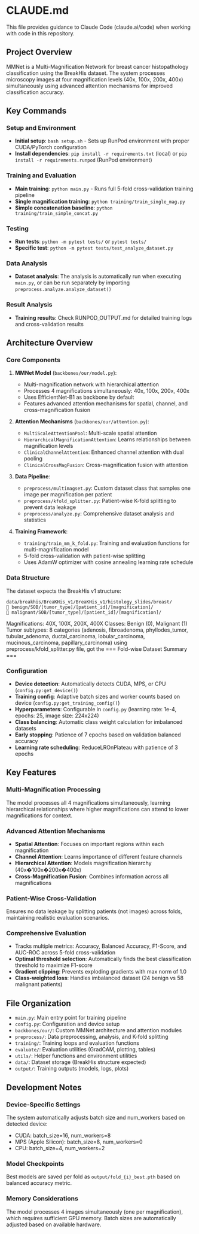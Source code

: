 # CLAUDE.md

This file provides guidance to Claude Code (claude.ai/code) when working with code in this repository.

## Project Overview

MMNet is a Multi-Magnification Network for breast cancer histopathology classification using the BreakHis dataset. The system processes microscopy images at four magnification levels (40x, 100x, 200x, 400x) simultaneously using advanced attention mechanisms for improved classification accuracy.

## Key Commands

### Setup and Environment
- **Initial setup**: `bash setup.sh` - Sets up RunPod environment with proper CUDA/PyTorch configuration
- **Install dependencies**: `pip install -r requirements.txt` (local) or `pip install -r requirements.runpod` (RunPod environment)

### Training and Evaluation
- **Main training**: `python main.py` - Runs full 5-fold cross-validation training pipeline
- **Single magnification training**: `python training/train_single_mag.py`
- **Simple concatenation baseline**: `python training/train_simple_concat.py`

### Testing
- **Run tests**: `python -m pytest tests/` or `pytest tests/`
- **Specific test**: `python -m pytest tests/test_analyze_dataset.py`

### Data Analysis
- **Dataset analysis**: The analysis is automatically run when executing `main.py`, or can be run separately by importing `preprocess.analyze.analyze_dataset()`

### Result Analysis
- **Training results**: Check RUNPOD_OUTPUT.md for detailed training logs and cross-validation results

## Architecture Overview

### Core Components

1. **MMNet Model** (`backbones/our/model.py`):
   - Multi-magnification network with hierarchical attention
   - Processes 4 magnifications simultaneously: 40x, 100x, 200x, 400x
   - Uses EfficientNet-B1 as backbone by default
   - Features advanced attention mechanisms for spatial, channel, and cross-magnification fusion

2. **Attention Mechanisms** (`backbones/our/attention.py`):
   - `MultiScaleAttentionPool`: Multi-scale spatial attention
   - `HierarchicalMagnificationAttention`: Learns relationships between magnification levels
   - `ClinicalChannelAttention`: Enhanced channel attention with dual pooling
   - `ClinicalCrossMagFusion`: Cross-magnification fusion with attention

3. **Data Pipeline**:
   - `preprocess/multimagset.py`: Custom dataset class that samples one image per magnification per patient
   - `preprocess/kfold_splitter.py`: Patient-wise K-fold splitting to prevent data leakage
   - `preprocess/analyze.py`: Comprehensive dataset analysis and statistics

4. **Training Framework**:
   - `training/train_mm_k_fold.py`: Training and evaluation functions for multi-magnification model
   - 5-fold cross-validation with patient-wise splitting
   - Uses AdamW optimizer with cosine annealing learning rate schedule

### Data Structure

The dataset expects the BreakHis v1 structure:
```
data/breakhis/BreaKHis_v1/BreaKHis_v1/histology_slides/breast/
   benign/SOB/[tumor_type]/[patient_id]/[magnification]/
   malignant/SOB/[tumor_type]/[patient_id]/[magnification]/
```

Magnifications: 40X, 100X, 200X, 400X
Classes: Benign (0), Malignant (1)
Tumor subtypes: 8 categories (adenosis, fibroadenoma, phyllodes_tumor, tubular_adenoma, ductal_carcinoma, lobular_carcinoma, mucinous_carcinoma, papillary_carcinoma)
using preprocess/kfold_splitter.py file,
got the === Fold-wise Dataset Summary ===

### Configuration

- **Device detection**: Automatically detects CUDA, MPS, or CPU (`config.py:get_device()`)
- **Training config**: Adaptive batch sizes and worker counts based on device (`config.py:get_training_config()`)
- **Hyperparameters**: Configurable in `config.py` (learning rate: 1e-4, epochs: 25, image size: 224x224)
- **Class balancing**: Automatic class weight calculation for imbalanced datasets
- **Early stopping**: Patience of 7 epochs based on validation balanced accuracy
- **Learning rate scheduling**: ReduceLROnPlateau with patience of 3 epochs

## Key Features

### Multi-Magnification Processing
The model processes all 4 magnifications simultaneously, learning hierarchical relationships where higher magnifications can attend to lower magnifications for context.

### Advanced Attention Mechanisms
- **Spatial Attention**: Focuses on important regions within each magnification
- **Channel Attention**: Learns importance of different feature channels
- **Hierarchical Attention**: Models magnification hierarchy (40x�100x�200x�400x)
- **Cross-Magnification Fusion**: Combines information across all magnifications

### Patient-Wise Cross-Validation
Ensures no data leakage by splitting patients (not images) across folds, maintaining realistic evaluation scenarios.

### Comprehensive Evaluation
- Tracks multiple metrics: Accuracy, Balanced Accuracy, F1-Score, and AUC-ROC across 5-fold cross-validation
- **Optimal threshold selection**: Automatically finds the best classification threshold to maximize F1-score
- **Gradient clipping**: Prevents exploding gradients with max norm of 1.0
- **Class-weighted loss**: Handles imbalanced dataset (24 benign vs 58 malignant patients)

## File Organization

- `main.py`: Main entry point for training pipeline
- `config.py`: Configuration and device setup
- `backbones/our/`: Custom MMNet architecture and attention modules  
- `preprocess/`: Data preprocessing, analysis, and K-fold splitting
- `training/`: Training loops and evaluation functions
- `evaluate/`: Evaluation utilities (GradCAM, plotting, tables)
- `utils/`: Helper functions and environment utilities
- `data/`: Dataset storage (BreakHis structure expected)
- `output/`: Training outputs (models, logs, plots)

## Development Notes

### Device-Specific Settings
The system automatically adjusts batch size and num_workers based on detected device:
- CUDA: batch_size=16, num_workers=8
- MPS (Apple Silicon): batch_size=8, num_workers=0  
- CPU: batch_size=4, num_workers=2

### Model Checkpoints
Best models are saved per fold as `output/fold_{i}_best.pth` based on balanced accuracy metric.

### Memory Considerations
The model processes 4 images simultaneously (one per magnification), which requires sufficient GPU memory. Batch sizes are automatically adjusted based on available hardware.




